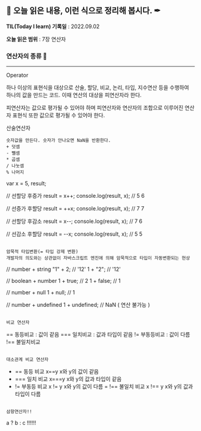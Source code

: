 ## 📕 오늘 읽은 내용, 이런 식으로 정리해 봅시다. ✒

**TIL(Today I learn) 기록일** : 2022.09.02

**오늘 읽은 범위** : 7장 연산자

### 연산자의 종류 📑

---

Operator

하나 이상의 표현식을 대상으로 산술, 할당, 비교, 논리, 타입, 지수연산 등을 수행하여 하나의 값을 만드는 코드.
이때 연산의 대상을 피연산자라 한다.

피연산자는 값으로 평가될 수 있어야 하며 피연산자와 연산자의 조합으로 이루어진
연산자 표현식 또한 값으로 평가될 수 있어야 한다.

산술연산자

```
숫자값을 만든다. 숫자가 안나오면 NaN을 반환한다.
+ 덧셈
- 뺄셈
* 곱셈
/ 나눗셈
% 나머지
```

var x = 5, result;

// 선할당 후증가
result = x++;
console.log(result, x); // 5 6

// 선증가 후할당
result = ++x;
console.log(result, x); // 7 7

// 선할당 후감소
result = x--;
console.log(result, x); // 7 6

// 선감소 후할당
result = --x;
console.log(result, x); // 5 5

```

암묵적 타입변환(= 타입 강제 변환)
개발자의 의도와는 상관없이 자바스크립트 엔진에 의해 암묵적으로 타입이 자동변환되는 현상

```

// number + string
"1" + 2; // '12'
1 + "2"; // '12'

// boolean + number
1 + true; // 2
1 + false; // 1

// number + null
1 + null; // 1

// number + undefined
1 + undefined; // NaN ( 연산 불가능 )

```

비교 연산자

```

== 동등비교 : 값이 같음
=== 일치비교 : 값과 타입이 같음
!= 부동등비교 : 값이 다름
!== 불일치비교

```

대소관계 비교 연산자

```

-   == 동등 비교 x==y x와 y의 값이 같음
-   === 일치 비교 x===y x와 y의 값과 타입이 같음
-   != 부동등 비교 x != y x와 y의 값이 다름
    = !== 불일치 비교 x !== y x와 y의 값과 타입이 다름

```

삼항연산자!!

```

a ? b : c !!!!!!

```


```
